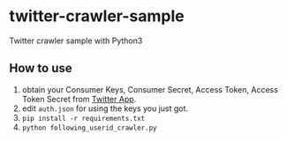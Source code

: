 # twitter-crawler-sample
Twitter crawler sample with Python3

## How to use
 1. obtain your Consumer Keys, Consumer Secret, Access Token, Access Token Secret from [Twitter App](https://apps.twitter.com).
 2. edit `auth.json` for using the keys you just got.
 3. `pip install -r requirements.txt`
 4. `python following_userid_crawler.py`
